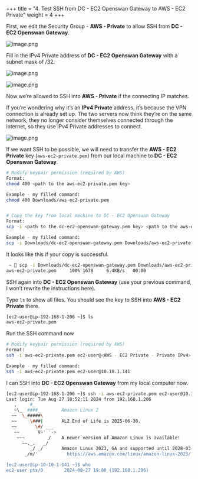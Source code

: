 +++
title = "4. Test SSH from DC - EC2 Openswan Gateway to AWS - EC2 Private"
weight = 4
+++


First, we edit the Security Group - **AWS - Private** to allow SSH from **DC - EC2 Openswan Gateway**.


![image.png](/images/006-vi-site-to-site-vpn-aws-to-dc/30-490202-image.png)


Fill in the IPv4 Private address of **DC - EC2 Openswan Gateway** with a subnet mask of /32.


![image.png](/images/006-vi-site-to-site-vpn-aws-to-dc/30-835169-image.png)


![image.png](/images/006-vi-site-to-site-vpn-aws-to-dc/30-626098-image.png)


Now we’re allowed to SSH into **AWS - Private** if the connecting IP matches.


If you’re wondering why it’s an **IPv4 Private** address, it’s because the VPN connection is already set up. The two servers now think they’re on the same network, they no longer consider themselves connected through the internet, so they use IPv4 Private addresses to connect.


![image.png](/images/006-vi-site-to-site-vpn-aws-to-dc/30-591912-image.png)


If we want SSH to be possible, we will need to transfer the **AWS - EC2 Private** key (`aws-ec2-private.pem`) from our local machine to **DC - EC2 Openswan Gateway**.


```bash
# Modify keypair permission (required by AWS)
Format:
chmod 400 <path to the aws-ec2-private.pem key>

Example - my filled command:
chmod 400 Downloads/aws-ec2-private.pem


# Copy the key from local machine to DC - EC2 Openswan Gateway
Format:
scp -i <path to the dc-ec2-openswan-gateway.pem key> <path to the aws-ec2-private.pem key> ec2-user@<Public IPv4> 

Example - my filled command:
scp -i Downloads/dc-ec2-openswan-gateway.pem Downloads/aws-ec2-private.pem ec2-user@54.85.149.143:/home/ec2-user/ 
```


It looks like this if your copy is successful.


```bash
 ~  scp -i Downloads/dc-ec2-openswan-gateway.pem Downloads/aws-ec2-private.pem ec2-user@54.85.149.143:/home/ec2-user/                               INT ✘ │ 3.3.0  │ 01:40:24 AM 
aws-ec2-private.pem     100% 1678     6.4KB/s   00:00    
```


SSH again into **DC - EC2 Openswan Gateway** (use your previous command, I won’t rewrite the instructions here).


Type `ls` to show all files. You should see the key to SSH into **AWS - EC2 Private** there.


```bash
[ec2-user@ip-192-168-1-206 ~]$ ls
aws-ec2-private.pem
```


Run the SSH command now


```bash
# Modify keypair permission (required by AWS)
Format:
ssh -i aws-ec2-private.pem ec2-user@<AWS - EC2 Private - Private IPv4>

Example - my filled command:
ssh -i aws-ec2-private.pem ec2-user@10.10.1.141
```


I can SSH into **DC - EC2 Openswan Gateway** from my local computer now.


```bash
[ec2-user@ip-192-168-1-206 ~]$ ssh -i aws-ec2-private.pem ec2-user@10.10.1.141
Last login: Tue Aug 27 18:52:11 2024 from 192.168.1.206
   ,     #_
   ~\_  ####_        Amazon Linux 2
  ~~  \_#####\
  ~~     \###|       AL2 End of Life is 2025-06-30.
  ~~       \#/ ___
   ~~       V~' '->
    ~~~         /    A newer version of Amazon Linux is available!
      ~~._.   _/
         _/ _/       Amazon Linux 2023, GA and supported until 2028-03-15.
       _/m/'           https://aws.amazon.com/linux/amazon-linux-2023/

[ec2-user@ip-10-10-1-141 ~]$ who
ec2-user pts/0        2024-08-27 19:00 (192.168.1.206)
```


